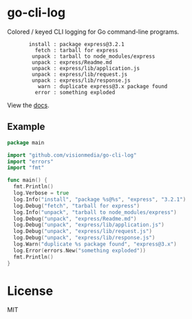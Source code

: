 
# go-cli-log

  Colored / keyed CLI logging for Go command-line programs.

```
       install : package express@3.2.1
         fetch : tarball for express
        unpack : tarball to node_modules/express
        unpack : express/Readme.md
        unpack : express/lib/application.js
        unpack : express/lib/request.js
        unpack : express/lib/response.js
          warn : duplicate express@3.x package found
         error : something exploded
```

  View the [docs](https://godoc.org/github.com/visionmedia/go-cli-log).

## Example

```go
package main

import "github.com/visionmedia/go-cli-log"
import "errors"
import "fmt"

func main() {
  fmt.Println()
  log.Verbose = true
  log.Info("install", "package %s@%s", "express", "3.2.1")
  log.Debug("fetch", "tarball for express")
  log.Info("unpack", "tarball to node_modules/express")
  log.Debug("unpack", "express/Readme.md")
  log.Debug("unpack", "express/lib/application.js")
  log.Debug("unpack", "express/lib/request.js")
  log.Debug("unpack", "express/lib/response.js")
  log.Warn("duplicate %s package found", "express@3.x")
  log.Error(errors.New("something exploded"))
  fmt.Println()
}
```

# License

 MIT